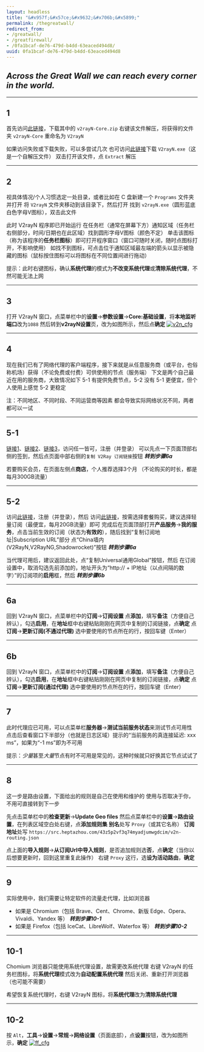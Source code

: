 ```yaml
---
layout: headless
title: "&#x957f;&#x57ce;&#x9632;&#x706b;&#x5899;"
permalink: /thegreatwall/
redirect_from:
- /greatwall/
- /greatfirewall/
- /0fa1bcaf-de76-479d-b4dd-63eaced494d8/
uuid: 0fa1bcaf-de76-479d-b4dd-63eaced494d8
---
```


##	*Across the Great Wall we can reach every corner in the world.*
<!--  -->

*****
##	1
首先访问[此链接](https://github.com/2dust/v2rayN/releases/latest)，下载其中的 `v2rayN-Core.zip`
右键该文件解压，将获得的文件夹 `v2rayN-Core` 重命名为 `V2rayN`
<!--  -->
如果访问失败或下载失败，可以多尝试几次
也可访问[此链接](https://src.heptazhou.com/43z5p2vf3q74myadjumwgdcim/V2rayN.exe)下载 `V2rayN.exe`（这是一个自解压文件）
双击打开该文件，点 `Extract` 解压

*****
##	2
视具体情况/个人习惯选定一处目录，或者比如在 C 盘新建一个 `Programs` 文件夹并打开
将 `V2rayN` 文件夹移动到该目录下，然后打开
找到 `v2rayN.exe`（圆形蓝底白色字母V图标），双击此文件
<!--  -->
此时 V2rayN 程序即已开始运行
在任务栏（通常在屏幕下方）通知区域（任务栏右侧部分，时间/日期也在此区域）找到圆形字母V图标（颜色不定）
单击该图标（称为该程序的**任务栏图标**）即可打开程序窗口（窗口可随时关闭，随时点图标打开，不影响使用）
如找不到图标，可点击位于通知区域最左端的箭头以显示被隐藏的图标（鼠标按住图标可以将图标在不同位置间进行拖动）
<!--  -->
提示：此时右键图标，确认**系统代理**的模式为**不改变系统代理**或**清除系统代理**，不然可能无法上网

*****
##	3
打开 V2rayN 窗口，点菜单栏中的**设置**→**参数设置**→**Core:基础设置**，将**本地监听端口**改为`1088`
然后转到**v2rayN设置**页，改为如图所示，然后点**确定**
[![v2n_cfg](https://img.heptazhou.com/png/dc699f7b55f4ed6213b0cea087200c99b426cfa77b165178c7e144624ce947cf2bdfd99c8daecaf608dbb74b43932276de15cb17d7b1e7321841c2a9750d8750.png)](https://img.heptazhou.com/png/dc699f7b55f4ed6213b0cea087200c99b426cfa77b165178c7e144624ce947cf2bdfd99c8daecaf608dbb74b43932276de15cb17d7b1e7321841c2a9750d8750.png)

*****
##	4
现在我们已有了&#x7f51;&#x7edc;&#x4ee3;&#x7406;的客户端程序，接下来就是从任意服务商（或平台，也俗称&#x673a;&#x573a;）获得（不论免费或付费）可供使用的节点（服务端）
下文是两个自己最近在用的服务商，大致情况如下
5-1 有提供免费节点，5-2 没有
5-1 更便宜，但个人使用上感觉 5-2 更稳定
<!--  -->
注：不同地区、不同时段、不同运营商等因素
都会导致实际网络状况不同，两者都可以一试

*****
##	5-1
[链接1](https://ikuuu.co/auth/register)、[链接2](https://ikuuu.ltd/auth/register)、[链接3](https://ikuuu.live/auth/register)，访问任一皆可，注册（并登录）
可以先点一下页面顶部右侧的签到，然后点页面中部右侧的`复制 V2Ray 订阅链接`按钮
***转到步骤6a***
<!--  -->
若要购买会员，在页面左侧点**商店**，个人推荐选择3个月
（不论购买的时长，都是每月300GB流量）

*****
##	5-2
访问[此链接](https://vilavpn.com/aff.php?aff=975)，注册（并登录），然后
访问[此链接](https://vilavpn.com/cart.php?gid=21)，按需选择套餐购买，建议选择轻量订阅（最便宜，每月20GB流量）即可
完成后在页面顶部打开**产品服务**→**我的服务**，点击当前生效的订阅（状态为**有效的**），随后找到“复制订阅地址|Subscription URL”部分
点“China&#x5899;内(V2RayN,V2RayNG,Shadowrocket)”按钮
***转到步骤6a***
<!--  -->
当代理可用后，建议返回此处，点“复制Universal通用Global”按钮，然后
在订阅设置中，取消勾选先前添加的，地址开头为“http:// + IP地址（以点间隔的数字）”的订阅项的**启用**框，然后
***转到步骤6b***

*****
##	6a
回到 V2rayN 窗口，点菜单栏中的**订阅**→**订阅设置**
点**添加**，填写**备注**（方便自己辨认），勾选**启用**，在**地址**框中右键粘贴刚刚在网页中复制的订阅链接，点**确定**
点**订阅**→**更新订阅(不通过代理)**
选中要使用的节点所在的行，按回车键（Enter）

*****
##	6b
回到 V2rayN 窗口，点菜单栏中的**订阅**→**订阅设置**
点**添加**，填写**备注**（方便自己辨认），勾选**启用**，在**地址**框中右键粘贴刚刚在网页中复制的订阅链接，点**确定**
点**订阅**→**更新订阅(通过代理)**
选中要使用的节点所在的行，按回车键（Enter）

*****
##	7
此时代理应已可用，可以点菜单栏**服务器**→**测试当前服务状态**来测试节点可用性
点击后查看窗口下半部分（也就是日志区域）提示的“当前服务的真连接延迟: xxx ms”，如果为“-1 ms”即为不可用
<!--  -->
提示：*少量*甚至*大量*节点有时不可用是常见的，这种时候就只好换其它节点试试了

*****
##	8
这一步是路由设置，下面给出的规则是自己在使用和维护的
使用与否取决于你，不用可直接转到下一步
<!--  -->
先点击菜单栏中的**检查更新**→**Update Geo files**
然后点菜单栏中的**设置**→**路由设置**，在列表区域空白处右键，点**添加规则集**
**别名**处写 `Proxy`（或其它名称）
**订阅地址**处写 `https://src.heptazhou.com/43z5p2vf3q74myadjumwgdcim/v2n-routing.json`
<!--  -->
点上面的**导入规则**→**从订阅Url中导入规则**，是否追加规则选**否**，点**确定**（当你以后想要更新时，回到这里重复此操作）
右键 `Proxy` 这行，选**设为活动路由**，**确定**

*****
##	9
实际使用中，我们需要让特定软件的流量走代理，比如浏览器
*	如果是 Chromium（包括 Brave、Cent、Chrome、新版 Edge、Opera、Vivaldi、Yandex 等）
	***转到步骤10-1***
*	如果是 Firefox（包括 IceCat、LibreWolf、Waterfox 等）
	***转到步骤10-2***

*****
##	10-1
Chomium 浏览器只能使用系统代理设置，故需更改系统代理
右键 V2rayN 的任务栏图标，将**系统代理**模式改为**自动配置系统代理**
然后关闭、重新打开浏览器（也可能不需要）
<!--  -->
希望恢复系统代理时，右键 V2rayN 图标，将**系统代理**改为**清除系统代理**

*****
##	10-2
按 `Alt`，**工具**→**设置**→**常规**→**网络设置**（页面底部），点**设置**按钮，改为如图所示，**确定**
[![ff_cfg](https://img.heptazhou.com/png/66a9ff2195a03459b69c23921f5f0059156a195d3429675f5a1ee9736fc4f0ea079e89d1534dc5716e2b679ad2636a87c8b0821ac142330482d74dcf91d8cf85.png)](https://img.heptazhou.com/png/66a9ff2195a03459b69c23921f5f0059156a195d3429675f5a1ee9736fc4f0ea079e89d1534dc5716e2b679ad2636a87c8b0821ac142330482d74dcf91d8cf85.png)

